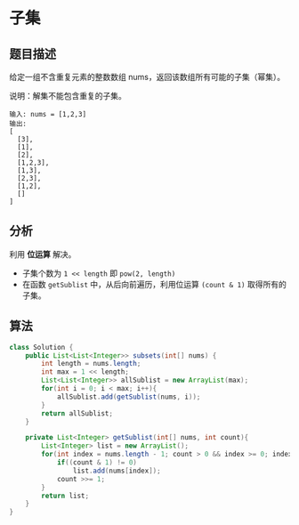 # 子集

## 题目描述

给定一组不含重复元素的整数数组 nums，返回该数组所有可能的子集（幂集）。

说明：解集不能包含重复的子集。

```
输入: nums = [1,2,3]
输出:
[
  [3],
  [1],
  [2],
  [1,2,3],
  [1,3],
  [2,3],
  [1,2],
  []
]
```

## 分析

利用 **位运算** 解决。

* 子集个数为 `1 << length` 即 `pow(2, length)`
* 在函数 `getSublist` 中，从后向前遍历，利用位运算 `(count & 1)` 取得所有的子集。

## 算法

```java
class Solution {
    public List<List<Integer>> subsets(int[] nums) {
        int length = nums.length;
        int max = 1 << length;
        List<List<Integer>> allSublist = new ArrayList(max);
        for(int i = 0; i < max; i++){
            allSublist.add(getSublist(nums, i));
        }
        return allSublist;
    }

    private List<Integer> getSublist(int[] nums, int count){
        List<Integer> list = new ArrayList();
        for(int index = nums.length - 1; count > 0 && index >= 0; index--){
            if((count & 1) != 0)
                list.add(nums[index]);
            count >>= 1;
        }
        return list;
    }
}
```